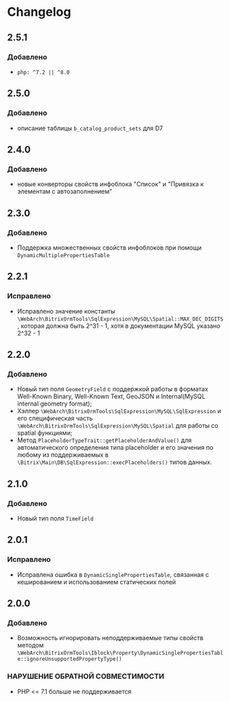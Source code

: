 Changelog
=========

2.5.1
-----

### Добавлено

- `php: ^7.2 || ^8.0`

2.5.0
-----

### Добавлено

- описание таблицы `b_catalog_product_sets` для D7

2.4.0
-----

### Добавлено

- новые конверторы свойств инфоблока "Список" и "Привязка к элементам с автозаполнением"

2.3.0
-----

### Добавлено

- Поддержка множественных свойств инфоблоков при помощи `DynamicMultiplePropertiesTable`

2.2.1
-----

### Исправлено

- Исправлено значение константы `\WebArch\BitrixOrmTools\SqlExpression\MySQL\Spatial::MAX_DEC_DIGITS`, которая должна
  быть 2^31 - 1, хотя в документации MySQL указано 2^32 - 1

2.2.0
-----

### Добавлено

- Новый тип поля `GeometryField` с поддержкой работы в форматах Well-Known Binary, Well-Known Text, GeoJSON и
  Internal(MySQL internal geometry format);
- Хэлпер `\WebArch\BitrixOrmTools\SqlExpression\MySQL\SqlExpression` и его специфическая часть
  `\WebArch\BitrixOrmTools\SqlExpression\MySQL\Spatial` для работы со spatial функциями;
- Метод `PlaceholderTypeTrait::getPlaceholderAndValue()` для автоматического определения типа placeholder и его
  значения по любому из поддерживаемых в `\Bitrix\Main\DB\SqlExpression::execPlaceholders()` типов данных.

2.1.0
-----

### Добавлено

- Новый тип поля `TimeField`

2.0.1
-----

### Исправлено

- Исправлена ошибка в `DynamicSinglePropertiesTable`, связанная с кешированием и использованием статических полей

2.0.0
-----

### Добавлено

- Возможность игнорировать неподдерживаемые типы свойств методом
  `\WebArch\BitrixOrmTools\Iblock\Property\DynamicSinglePropertiesTable::ignoreUnsupportedPropertyType()`

### НАРУШЕНИЕ ОБРАТНОЙ СОВМЕСТИМОСТИ

- PHP <= 7.1 больше не поддерживается
